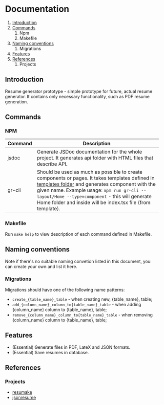 # Documentation

1. [Introduction](#introduction)
2. [Commands](#commands)
   1. Npm
   2. Makefile
3. [Naming conventions](#naming-conventions)
   1. Migrations
4. [Features](#features)
5. [References](#references)
   1. Projects

## Introduction

Resume generator prototype - simple prototype for future, actual resume generator. It contains
only necessary functionality, such as PDF resume generation.

## Commands

### NPM

| Command | Description                                                                                                                                                                                                                                                                                                                                 |
| ------- | ------------------------------------------------------------------------------------------------------------------------------------------------------------------------------------------------------------------------------------------------------------------------------------------------------------------------------------------- |
| jsdoc   | Generate JSDoc documentation for the whole project. It generates api folder with HTML files that describe API.                                                                                                                                                                                                                              |
| gr-cli  | Should be used as much as possible to create components or pages. It takes templates defined in [templates folder](resources/ts/templates) and generates component with the given name. Example usage: `npm run gr-cli -- layout/Home --type=component` - this will generate Home folder and inside will be index.tsx file (from template). |

### Makefile

Run `make help` to view description of each command defined in Makefile.

## Naming conventions

Note if there's no suitable naming convetion listed in this document, you can create your own and list it here.

### Migrations

Migrations should have one of the following name patterns:

- `create_{table_name}_table` - when creating new, {table_name}, table;
- `add_{column_name}_column_to{table_name}_table` - when adding {column_name} column to {table_name}, table;
- `remove_{column_name}_column_to{table_name}_table` - when removing {column_name} column to {table_name}, table;

## Features

- (Essential) Generate files in PDF, LateX and JSON formats.
- (Essential) Save resumes in database.

## References

### Projects

- [resumake](https://github.com/saadq/resumake.io)
- [jsonresume](https://jsonresume.org/)
